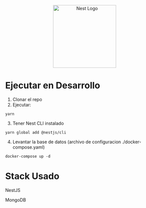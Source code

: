 <p align="center">
  <a href="http://nestjs.com/" target="blank"><img src="https://nestjs.com/img/logo-small.svg" width="200" alt="Nest Logo" /></a>
</p>


# Ejecutar en Desarrollo

1. Clonar el repo
2. Ejecutar:
```
yarn
```
3. Tener Nest CLI instalado
```
yarn global add @nestjs/cli
```
4. Levantar la base de datos (archivo de configuracion ./docker-compose.yaml)
```
docker-compose up -d
```

# Stack Usado
NestJS

MongoDB
